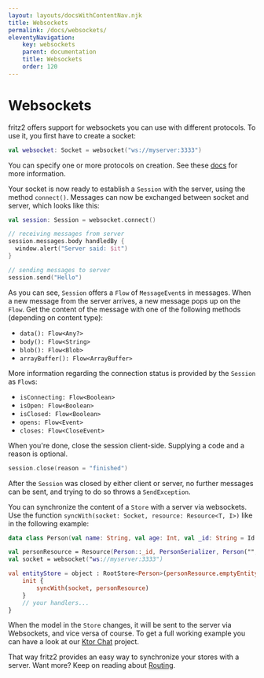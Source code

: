```yaml
---
layout: layouts/docsWithContentNav.njk
title: Websockets
permalink: /docs/websockets/
eleventyNavigation:
    key: websockets
    parent: documentation
    title: Websockets
    order: 120
---
```


# Websockets

fritz2 offers support for websockets you can use with different protocols. To use it, you first have to create a socket:
 
```kotlin
val websocket: Socket = websocket("ws://myserver:3333")
```
You can specify one or more protocols on creation. See these 
[docs](https://developer.mozilla.org/en-US/docs/Web/API/WebSocket/WebSocket) for more information.

Your socket is now ready to establish a `Session` with the server, using the method `connect()`. Messages can now be
exchanged between socket and server, which looks like this:

```kotlin
val session: Session = websocket.connect()

// receiving messages from server
session.messages.body handledBy {
  window.alert("Server said: $it")
}

// sending messages to server
session.send("Hello")
```

As you can see, `Session` offers a `Flow` of `MessageEvent`s in messages. When a new message from the server arrives, 
a new message pops up on the `Flow`. Get the content of the message with one of the following methods (depending on
content type):
* `data(): Flow<Any?>`
* `body(): Flow<String>`
* `blob(): Flow<Blob>`
* `arrayBuffer(): Flow<ArrayBuffer>`

More information regarding the connection status is provided by the `Session` as `Flow`s:
* `isConnecting: Flow<Boolean>`
* `isOpen: Flow<Boolean>`
* `isClosed: Flow<Boolean>`
* `opens: Flow<Event>`
* `closes: Flow<CloseEvent>`

When you're done, close the session client-side. Supplying a code and a reason is optional.
```kotlin
session.close(reason = "finished")
```
After the `Session` was closed by either client or server, no further messages can be sent, and trying to do so 
throws a `SendException`.


You can synchronize the content of a `Store` with a server via websockets. Use the function 
`syncWith(socket: Socket, resource: Resource<T, I>)` like in the following example:

```kotlin
data class Person(val name: String, val age: Int, val _id: String = Id.next())

val personResource = Resource(Person::_id, PersonSerializer, Person("", 0))
val socket = websocket("ws://myserver:3333")

val entityStore = object : RootStore<Person>(personResource.emptyEntity) {
    init {
        syncWith(socket, personResource)
    }
    // your handlers...
}
```

When the model in the `Store` changes, it will be sent to the server via Websockets, and vice versa of course.
To get a full working example you can have a look at our [Ktor Chat](https://github.com/jamowei/fritz2-ktor-chat) 
project.


That way fritz2 provides an easy way to synchronize your stores with a server. Want more? Keep on reading about 
[Routing](Routing.html).
